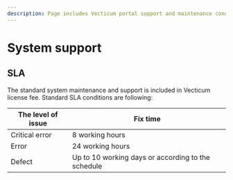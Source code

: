 ```yaml
---
description: Page includes Vecticum portal support and maintenance conditions.
---
```


# System support

## SLA

The standard system maintenance and support is included in Vecticum license fee. Standard SLA conditions are following:

| The level of issue | Fix time                                           |
| ------------------ | -------------------------------------------------- |
| Critical error     | 8 working hours                                    |
| Error              | 24 working hours                                   |
| Defect             | Up to 10 working days or according to the schedule |


